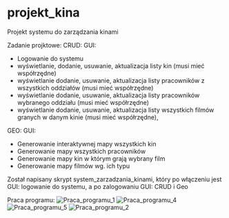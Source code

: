 # projekt_kina
Projekt systemu do zarządzania kinami

Zadanie projktowe:
CRUD: 
GUI:   
- Logowanie do systemu
- wyświetlanie, dodanie, usuwanie, aktualizacja listy kin (musi mieć współrzędne)
- wyświetlanie dodanie, usuwanie, aktualizacja listy pracowników z wszystkich oddziałów 
(musi mieć współrzędne)
- wyświetlanie dodanie, usuwanie, aktualizacja listy pracowników wybranego oddziału (musi 
mieć współrzędne)
- wyświetlanie dodanie, usuwanie, aktualizacja listy wszystkich filmów granych w danym kinie 
(musi mieć współrzędne), 

GEO: 
GUI:
- Generowanie interaktywnej mapy wszystkich kin
- Generowanie mapy wszystkich pracowników
- Generowanie mapy kin w którym grają wybrany film
- Generowanie mapy filmów wg. ich typu

Został napisany skrypt system_zarzadzania_kinami, który po włączeniu jest GUI: logowanie do systemu, 
a po zalogowaniu GUI: CRUD i Geo

Praca programu:
![Praca_programu_1](https://github.com/hubi360/projekt_kina/assets/163434837/688f5108-f8e7-4690-8b68-a58f10d84842)
![Praca_programu_4](https://github.com/hubi360/projekt_kina/assets/163434837/461b0a8e-b3ad-428c-872f-f27f6c387c5c)
![Praca_programu_5](https://github.com/hubi360/projekt_kina/assets/163434837/2e7cbc19-a0d2-4748-8459-9955c366dcbe)
![Praca_programu_2](https://github.com/hubi360/projekt_kina/assets/163434837/dc55fd08-73d8-42f7-83e3-e61fd22249af)

